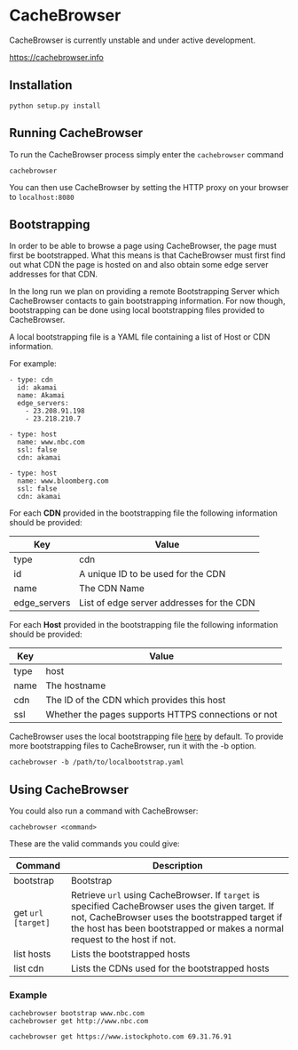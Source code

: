 # CacheBrowser

CacheBrowser is currently unstable and under active development.

https://cachebrowser.info

## Installation
```
python setup.py install
```

## Running CacheBrowser
To run the CacheBrowser process simply enter the `cachebrowser` command
```
cachebrowser
```

You can then use CacheBrowser by setting the HTTP proxy on your browser to `localhost:8080`

## Bootstrapping
In order to be able to browse a page using CacheBrowser, the page must first be bootstrapped.
What this means is that CacheBrowser must first find out what CDN the page is hosted on and also obtain some edge server addresses for that CDN. 

In the long run we plan on providing a remote Bootstrapping Server which CacheBrowser contacts to gain bootstrapping information. For now though, bootstrapping can be done using local bootstrapping files provided to CacheBrowser.

A local bootstrapping file is a YAML file containing a list of Host or CDN information.

For example:
```
- type: cdn
  id: akamai
  name: Akamai
  edge_servers:
    - 23.208.91.198
    - 23.218.210.7

- type: host
  name: www.nbc.com
  ssl: false
  cdn: akamai

- type: host
  name: www.bloomberg.com
  ssl: false
  cdn: akamai
```

For each **CDN** provided in the bootstrapping file the following information should be provided:

Key                        | Value 
---------------------------| ---
type                       | cdn
id                         | A unique ID to be used for the CDN
name                       | The CDN Name
edge_servers               | List of edge server addresses for the CDN

For each **Host** provided in the bootstrapping file the following information should be provided:

Key                        | Value 
---------------------------| ---
type                       | host
name                       | The hostname
cdn                        | The ID of the CDN which provides this host
ssl                        | Whether the pages supports HTTPS connections or not



CacheBrowser uses the local bootstrapping file [here](data/local_bootstrap.yaml) by default. To provide more bootstrapping files to CacheBrowser, run it with the -b option.

```
cachebrowser -b /path/to/localbootstrap.yaml
```

## Using CacheBrowser


You could also run a command with CacheBrowser:
```
cachebrowser <command>
```



These are the valid commands you could give:

Command                                                                     | Description 
--------------------------------------------------------------------------- | ---
bootstrap <host>                                                            | Bootstrap <host>
get `url` `[target]`                                                        | Retrieve `url` using CacheBrowser. If `target` is specified CacheBrowser uses the given target. If not, CacheBrowser uses the bootstrapped target if the host has been bootstrapped or makes a normal request to the host if not.
list hosts                                                                  | Lists the bootstrapped hosts
list cdn                                                                    | Lists the CDNs used for the bootstrapped hosts


### Example
```
cachebrowser bootstrap www.nbc.com
cachebrowser get http://www.nbc.com

cachebrowser get https://www.istockphoto.com 69.31.76.91
```

